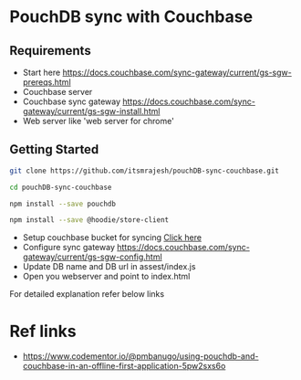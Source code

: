 # PouchDB sync with Couchbase

## Requirements
- Start here https://docs.couchbase.com/sync-gateway/current/gs-sgw-prereqs.html
- Couchbase server
- Couchbase sync gateway https://docs.couchbase.com/sync-gateway/current/gs-sgw-install.html
- Web server like 'web server for chrome'

## Getting Started

```bash
git clone https://github.com/itsmrajesh/pouchDB-sync-couchbase.git

cd pouchDB-sync-couchbase

npm install --save pouchdb

npm install --save @hoodie/store-client

```

- Setup couchbase bucket for syncing [Click here](https://docs.couchbase.com/sync-gateway/current/gs-sgw-svr-cfg.html#step-2create-rbac-user)
- Configure sync gateway https://docs.couchbase.com/sync-gateway/current/gs-sgw-config.html
- Update DB name and DB url in assest/index.js
- Open you webserver and point to index.html

For detailed explanation refer below links



# Ref links 

- https://www.codementor.io/@pmbanugo/using-pouchdb-and-couchbase-in-an-offline-first-application-5pw2sxs6o

